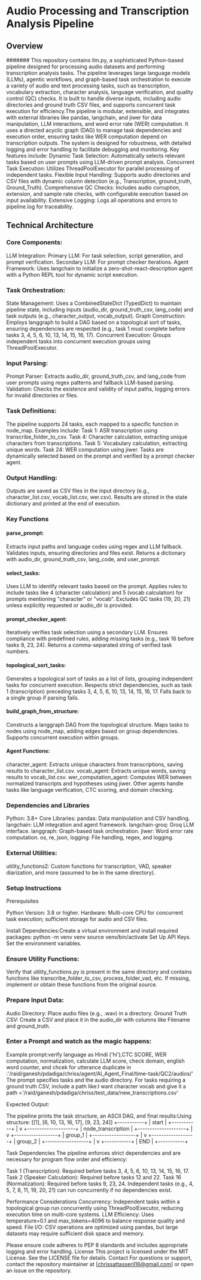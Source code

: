 # Audio Processing and Transcription Analysis Pipeline


## Overview
####### This repository contains llm.py, a sophisticated Python-based pipeline designed for processing audio datasets and performing transcription analysis tasks. The pipeline leverages large language models (LLMs), agentic workflows, and graph-based task orchestration to execute a variety of audio and text processing tasks, such as transcription, vocabulary extraction, character analysis, language verification, and quality control (QC) checks. It is built to handle diverse inputs, including audio directories and ground truth CSV files, and supports concurrent task execution for efficiency.The pipeline is modular, extensible, and integrates with external libraries like pandas, langchain, and jiwer for data manipulation, LLM interactions, and word error rate (WER) computation. It uses a directed acyclic graph (DAG) to manage task dependencies and execution order, ensuring tasks like WER computation depend on transcription outputs. The system is designed for robustness, with detailed logging and error handling to facilitate debugging and monitoring.
Key features include:
Dynamic Task Selection: Automatically selects relevant tasks based on user prompts using LLM-driven prompt analysis.
Concurrent Task Execution: Utilizes ThreadPoolExecutor for parallel processing of independent tasks.
Flexible Input Handling: Supports audio directories and CSV files with dynamic column detection (e.g., Transcription, ground_truth, Ground_Truth).
Comprehensive QC Checks: Includes audio corruption, extension, and sample rate checks, with configurable execution based on input availability.
Extensive Logging: Logs all operations and errors to pipeline.log for traceability.

## Technical Architecture

### Core Components:

LLM Integration:
Primary LLM: For task selection, script generation, and prompt verification.
Secondary LLM: For prompt checker iterations.
Agent Framework: Uses langchain to initialize a zero-shot-react-description agent with a Python REPL tool for dynamic script execution.


### Task Orchestration:
State Management: Uses a CombinedStateDict (TypedDict) to maintain pipeline state, including inputs (audio_dir, ground_truth_csv, lang_code) and task outputs (e.g., character_output, vocab_output).
Graph Construction: Employs langgraph to build a DAG based on a topological sort of tasks, ensuring dependencies are respected (e.g., task 1 must complete before tasks 3, 4, 5, 6, 10, 13, 14, 15, 16, 17).
Concurrent Execution: Groups independent tasks into concurrent execution groups using ThreadPoolExecutor.


### Input Parsing:
Prompt Parser: Extracts audio_dir, ground_truth_csv, and lang_code from user prompts using regex patterns and fallback LLM-based parsing.
Validation: Checks the existence and validity of input paths, logging errors for invalid directories or files.


### Task Definitions:

The pipeline supports 24 tasks, each mapped to a specific function in node_map. Examples include:
Task 1: ASR transcription using transcribe_folder_to_csv.
Task 4: Character calculation, extracting unique characters from transcriptions.
Task 5: Vocabulary calculation, extracting unique words.
Task 24: WER computation using jiwer.
Tasks are dynamically selected based on the prompt and verified by a prompt checker agent.


### Output Handling:
Outputs are saved as CSV files in the input directory (e.g., character_list.csv, vocab_list.csv, wer.csv).
Results are stored in the state dictionary and printed at the end of execution.

### Key Functions

#### parse_prompt:
Extracts input paths and language codes using regex and LLM fallback.
Validates inputs, ensuring directories and files exist.
Returns a dictionary with audio_dir, ground_truth_csv, lang_code, and user_prompt.


#### select_tasks:
Uses LLM to identify relevant tasks based on the prompt.
Applies rules to include tasks like 4 (character calculation) and 5 (vocab calculation) for prompts mentioning "character" or "vocab".
Excludes QC tasks (19, 20, 21) unless explicitly requested or audio_dir is provided.


#### prompt_checker_agent:

Iteratively verifies task selection using a secondary LLM.
Ensures compliance with predefined rules, adding missing tasks (e.g., task 16 before tasks 9, 23, 24).
Returns a comma-separated string of verified task numbers.


#### topological_sort_tasks:

Generates a topological sort of tasks as a list of lists, grouping independent tasks for concurrent execution.
Respects strict dependencies, such as task 1 (transcription) preceding tasks 3, 4, 5, 6, 10, 13, 14, 15, 16, 17.
Falls back to a single group if parsing fails.


#### build_graph_from_structure:

Constructs a langgraph DAG from the topological structure.
Maps tasks to nodes using node_map, adding edges based on group dependencies.
Supports concurrent execution within groups.


#### Agent Functions:

character_agent: Extracts unique characters from transcriptions, saving results to character_list.csv.
vocab_agent: Extracts unique words, saving results to vocab_list.csv.
wer_computation_agent: Computes WER between normalized transcripts and hypotheses using jiwer.
Other agents handle tasks like language verification, CTC scoring, and domain checking.



### Dependencies and Libraries

Python: 3.8+
Core Libraries:
pandas: Data manipulation and CSV handling.
langchain: LLM integration and agent framework.
langchain-groq: Groq LLM interface.
langgraph: Graph-based task orchestration.
jiwer: Word error rate computation.
os, re, json, logging: File handling, regex, and logging.


### External Utilities:
utility_functions2: Custom functions for transcription, VAD, speaker diarization, and more (assumed to be in the same directory).



### Setup Instructions
Prerequisites

Python Version: 3.8 or higher.
Hardware: Multi-core CPU for concurrent task execution; sufficient storage for audio and CSV files.

Install Dependencies:Create a virtual environment and install required packages:
python -m venv venv
source venv/bin/activate
Set Up API Keys.
Set the environment variables.


### Ensure Utility Functions:
Verify that utility_functions.py is present in the same directory and contains functions like transcribe_folder_to_csv, process_folder_vad, etc.
If missing, implement or obtain these functions from the original source.

### Prepare Input Data:
Audio Directory: Place audio files (e.g., .wav) in a directory.
Ground Truth CSV: Create a CSV and place it in the audio_dir with columns like Filename and ground_truth.

### Enter a Prompt and watch as the magic happens:
Example prompt:verify language as Hindi ('hi'),CTC SCORE, WER computation, normalization, calculate LLM score, check domain, english word counter, and chcek for utterance duplicate in :'/raid/ganesh/pdadiga/chriss/agent/AI_Agent_Final/time-task/QC2/audios/'
The prompt specifies tasks and the audio directory. For tasks requiring a ground truth CSV, include a path like:I want character vocab and give it a path ='/raid/ganesh/pdadiga/chriss/test_data/new_transcriptions.csv'


Expected Output:

The pipeline prints the task structure, an ASCII DAG, and final results:Using structure: [[1], [6, 10, 13, 16, 17], [9, 23, 24]]
+-----------+
|   start   |
+-----------+
      |
      v
+--------------------+
| node_transcription |
+--------------------+
      |
      v
+------------------+
|   group_1        |
+------------------+
      |
      v
+------------------+
|   group_2        |
+------------------+
      |
      v
+-----------+
|    END    |
+-----------+




Task Dependencies
The pipeline enforces strict dependencies and are necessary for program flow order and efficiency:

Task 1 (Transcription): Required before tasks 3, 4, 5, 6, 10, 13, 14, 15, 16, 17.
Task 2 (Speaker Calculation): Required before tasks 12 and 22.
Task 16 (Normalization): Required before tasks 9, 23, 24.
Independent tasks (e.g., 4, 5, 7, 8, 11, 19, 20, 21) can run concurrently if no dependencies exist.


Performance Considerations
Concurrency: Independent tasks within a topological group run concurrently using ThreadPoolExecutor, reducing execution time on multi-core systems.
LLM Efficiency: Uses temperature=0.1 and max_tokens=4096 to balance response quality and speed.
File I/O: CSV operations are optimized using pandas, but large datasets may require sufficient disk space and memory.


Please ensure code adheres to PEP 8 standards and includes appropriate logging and error handling.
License
This project is licensed under the MIT License. See the LICENSE file for details.
Contact
For questions or support, contact the repository maintainer at [chrissattasseril16@gmail.com] or open an issue on the repository.

